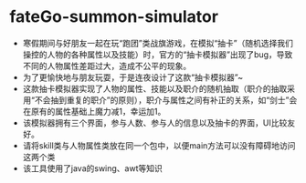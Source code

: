 # fateGo-summon-simulator
* 寒假期间与好朋友一起在玩“跑团”类战旗游戏，在模拟“抽卡”（随机选择我们操控的人物的各种属性以及技能）时，官方的“抽卡模拟器”出现了bug，导致不同的人物属性差距过大，造成不公平的现象。  
* 为了更愉快地与朋友玩耍，于是连夜设计了这款“抽卡模拟器”~  
* 这款抽卡模拟器实现了人物的属性、技能以及职介的随机抽取（职介的抽取采用“不会抽到重复的职介”的原则），职介与属性之间有补正的关系，如“剑士”会在原有的属性基础上魔力减1，幸运加1。  
* 该模拟器拥有三个界面，参与人数、参与人的信息以及抽卡的界面，UI比较友好。  
* 请将skill类与人物属性类放在同一个包中，以便main方法可以没有障碍地访问这两个类  
* 该工具使用了java的swing、awt等知识
